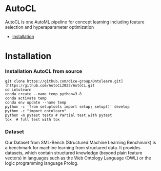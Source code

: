 # AutoCL

AutoCL is one AutoML pipeline for concept learning including feature selection and hyperaparameter optimization

- [Installation](#installation)

# Installation

### Installation AutoCL from source

```shell
git clone https://github.com/dice-group/Ontolearn.git](https://github.com/AutoCL2023/AutoCL.git
cd intolearn
conda create --name temp python=3.8
conda activate temp
conda env update --name temp
python -c 'from setuptools import setup; setup()' develop
python -c "import ontolearn"
python -m pytest tests # Partial test with pytest
tox  # full test with tox

```
### Dataset
Our Dataset from SML-Bench (Structured Machine Learning Benchmark) is a benchmark for machine learning from structured data. It provides datasets, which contain structured knowledge (beyond plain feature vectors) in languages such as the Web Ontology Language (OWL) or the logic programming language Prolog. 


